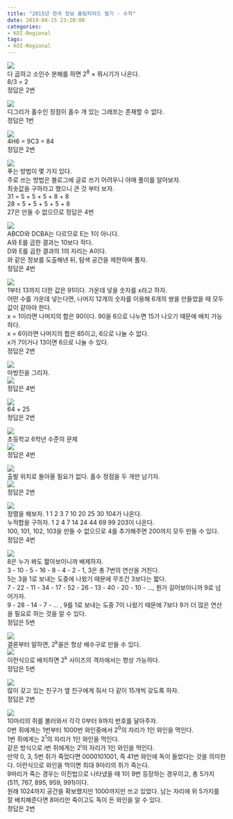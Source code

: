 ```yaml
---
title: "2015년 한국 정보 올림피아드 필기 - 수학"
date: 2019-04-15 23:20:00
categories:
- KOI-Regional
tags:
- KOI-Regional
---
```


<img src = "https://i.imgur.com/7G8xEXR.png"><Br>
다 곱하고 소인수 분해를 하면 2<sup>8</sup> × 뭐시기가 나온다.<br>
8/3 = 2<br>
정답은 2번

<img src = "https://i.imgur.com/DrqJQzr.png"><br>
디그리가 홀수인 정점이 홀수 개 있는 그래프는 존재할 수 없다.<br>
정답은 1번

<img src = "https://i.imgur.com/MrKdFC1.png"><br>
4H6 = 9C3 = 84<br>
정답은 2번

<img src = "https://i.imgur.com/i5K3dIB.png"><br>
푸는 방법이 몇 가지 있다.<br>
주로 쓰는 방법은 블로그에 글로 쓰기 어려우니 야매 풀이를 알아보자.<br>
최솟값을 구하라고 했으니 큰 것 부터 보자.<br>
31 = 5 + 5 + 5 + 8 + 8<br>
28 = 5 + 5 + 5 + 5 + 8<br>
27은 만들 수 없으므로 정답은 4번

<img src = "https://i.imgur.com/OlsHrhJ.png"><Br>
ABCD와 DCBA는 다르므로 E는 1이 아니다.<br>
A와 E를 곱한 결과는 10보다 작다.<br>
D와 E를 곱한 결과의 1의 자리는 A이다.<br>
와 같은 정보를 도출해낸 뒤, 탐색 공간을 제한하며 풀자.<Br>
정답은 4번

<img src = "https://i.imgur.com/kj3CoRL.png"><Br>
1부터 13까지 더한 값은 91이다. 가운데 넣을 숫자를 x라고 하자.<br>
어떤 수를 가운데 넣는다면, 나머지 12개의 숫자를 이용해 6개의 쌍을 만들었을 때 모두 값이 같아야 한다.<Br>
x = 1이라면 나머지의 합은 90이다. 90을 6으로 나누면 15가 나오기 때문에 배치 가능하다.<Br>
x = 6이라면 나머지의 합은 85이고, 6으로 나눌 수 없다.<br>
x가 7이거나 13이면 6으로 나눌 수 있다.<br>
정답은 2번

<img src = "https://i.imgur.com/4lrZleI.png"><Br>
마방진을 그리자.<br>
<img src = "https://i.imgur.com/v6O98IR.png"><br>
정답은 4번

<img src = "https://i.imgur.com/AjuMUiW.png"><Br>
64 + 25<br>
정답은 2번

<img src = "https://i.imgur.com/6yMSpbY.png"><Br>
초등학교 6학년 수준의 문제<br>
<img src = "https://i.imgur.com/G09Mbyu.png"><br>
정답은 4번

<img src = "https://i.imgur.com/AFttbJg.png"><br>
출발 위치로 돌아올 필요가 없다. 홀수 정점을 두 개만 남기자.<Br>
<img src = "https://i.imgur.com/GJl1bks.png"><Br>
정답은 2번

<img src = "https://i.imgur.com/vZ0EpTS.png"><br>
정렬을 해보자. 1 1 2 3 7 10 20 25 30 104가 나온다.<Br>
누적합을 구하자. 1 2 4 7 14 24 44 69 99 203이 나온다.<br>
100, 101, 102, 103을 만들 수 없으므로 4를 추가해주면 200까지 모두 만들 수 있다.<br>
정답은 4번

<img src = "https://i.imgur.com/iyHRBXO.png"><Br>
8은 누가 봐도 짧아보이니까 배제하자.<br>
3 - 10 - 5 - 16 - 8 - 4 - 2 - 1, 3은 총 7번의 연산을 거친다.<Br>
5는 3을 1로 보내는 도중에 나왔기 때문에 무조건 3보다는 짧다.<br>
7 - 22 - 11 - 34 - 17 - 52 - 26 - 13 - 40 - 20 - 10 - ..., 뭔가 길어보이니까 9로 넘어가자.<br>
9 - 28 - 14 - 7 - ... , 9를 1로 보내는 도중 7이 나왔기 때문에 7보다 9가 더 많은 연산을 필요로 하는 것을 알 수 있다.<br>
정답은 5번

<img src = "https://i.imgur.com/UgR9vK0.png"><br>
결론부터 말하면, 2<sup>k</sup>꼴은 항상 배수구로 만들 수 있다.<br>
<img src = "https://i.imgur.com/QQq8eKO.png"><Br>
이런식으로 배치하면 2<sup>k</sup> 사이즈의 격자에서는 항상 가능하다.<br>
정답은 5번

<img src = "https://i.imgur.com/5xYx0v0.png"><Br>
많이 갖고 있는 친구가 옆 친구에게 줘서 다 같이 15개씩 갖도록 하자.<br>
정답은 2번

<img src = "https://i.imgur.com/XUjx8Yv.png"><Br>
10마리의 쥐를 불러와서 각각 0부터 9까지 번호를 달아주자.<br>
0번 쥐에게는 1번부터 1000번 와인중에서 2<sup>0</sup>의 자리가 1인 와인을 먹인다.<br>
1번 쥐에게는 2<sup>1</sup>의 자리가 1인 와인을 먹인다.<Br>
같은 방식으로 i번 쥐에게는 2<sup>i</sup>의 자리가 1인 와인을 먹인다.<br>
만약 0, 3, 5번 쥐가 죽었다면 0000101001, 즉 41번 와인에 독이 들었다는 것을 의미한다. 이런식으로 와인을 먹이면 최대 9마리의 쥐가 죽는다.<Br>
9마리가 죽는 경우는 이진법으로 나타냈을 때 1이 9번 등장하는 경우이고, 총 5가지(511, 767, 895, 959, 991)이다.<br>
원래 1024까지 공간을 확보했지만 1000까지만 쓰고 있었다. 남는 자리에 위 5가지를 잘 배치해준다면 8마리만 죽이고도 독이 든 와인을 알 수 있다.<Br>
정답은 2번
